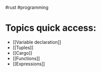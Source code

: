 #rust
#programming

# Topics quick access:

- [[Variable declaration]] 
- [[Tuples]]
- [[Cargo]]
- [[Functions]]
- [[Expressions]]
